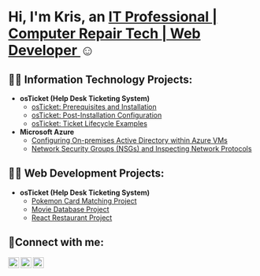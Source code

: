<h1>Hi, I'm Kris, an <a href="https://www.linkedin.com/in/kris-henderson-60a4a9260">IT Professional | Computer Repair Tech | Web Developer </a>☺</h1>

<h2>👨‍💻 Information Technology Projects:</h2>

- <b>osTicket (Help Desk Ticketing System)</b>
  - [osTicket: Prerequisites and Installation](#)
  - [osTicket: Post-Installation Configuration](#)
  - [osTicket: Ticket Lifecycle Examples](#)
- <b>Microsoft Azure</b>
  - [Configuring On-premises Active Directory within Azure VMs](#)
  - [Network Security Groups (NSGs) and Inspecting Network Protocols](#)

<h2>👨‍💻 Web Development Projects:</h2>

- <b>osTicket (Help Desk Ticketing System)</b>
  - [Pokemon Card Matching Project](#)
  - [Movie Database Project](#)
  - [React Restaurant Project](#)

<h2>🤳Connect with me:</h2>

[<img align="left" alt="Kris | Twitter" width="22px" src="https://cdn.jsdelivr.net/npm/simple-icons@v3/icons/twitter.svg" />][twitter]
[<img align="left" alt="Kris | LinkedIn" width="22px" src="https://cdn.jsdelivr.net/npm/simple-icons@v3/icons/linkedin.svg" />][linkedin]
[<img align="left" alt="Kris | Instagram" width="22px" src="https://cdn.jsdelivr.net/npm/simple-icons@v3/icons/instagram.svg" />][instagram]

[twitter]: https://twitter.com/KrisTheCodeMan
[instagram]: https://www.instagram.com/kristhecodeman/
[linkedin]: https://www.linkedin.com/in/kris-henderson-60a4a9260/
